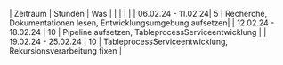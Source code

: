 | Zeitraum    | Stunden      |  Was                                                 |
|             |              |                                                      |
| 06.02.24 -  11.02.24|   5  | Recherche, Dokumentationen lesen, Entwicklungsumgebung aufsetzen|
| 12.02.24 -  18.02.24 | 10  | Pipeline aufsetzen, TableprocessServiceentwicklung   |
| 19.02.24 -  25.02.24 | 10  | TableprocessServiceentwicklung, Rekursionsverarbeitung fixen   |

